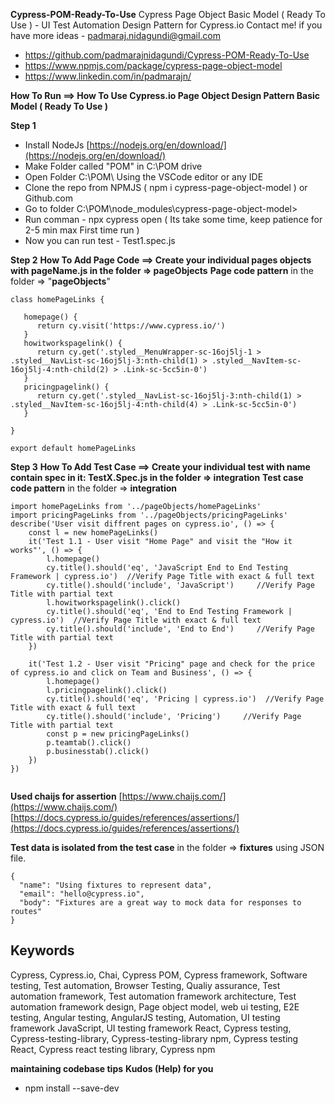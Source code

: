 
**Cypress-POM-Ready-To-Use** 
Cypress Page Object Basic Model ( Ready To Use ) - UI Test Automation Design Pattern for Cypress.io 
Contact me! if you have more ideas -  [padmaraj.nidagundi@gmail.com](mailto:padmaraj.nidagundi@gmail.com)  

 - https://github.com/padmarajnidagundi/Cypress-POM-Ready-To-Use
 - https://www.npmjs.com/package/cypress-page-object-model
 - https://www.linkedin.com/in/padmarajn/

**How To Run ==> How To Use Cypress.io Page Object Design Pattern Basic Model ( Ready To Use )**

**Step 1** 

 - Install NodeJs 
   [https://nodejs.org/en/download/](https://nodejs.org/en/download/)  
 - Make Folder called "POM" in C:\POM drive 
 - Open Folder C:\POM\  Using the VSCode editor or any IDE
 - Clone the repo from NPMJS ( npm i cypress-page-object-model  ) or Github.com
 - Go to folder C:\POM\node_modules\cypress-page-object-model>
 - Run comman - npx cypress open ( Its take some time, keep patience for 2-5 min max First time run )
 - Now you can run test - Test1.spec.js

**Step 2** 
**How To Add Page Code ==> Create your individual pages objects with pageName.js in the folder => pageObjects**
**Page code pattern** in the folder => "**pageObjects**"
```
class homePageLinks {

   homepage() {
      return cy.visit('https://www.cypress.io/')
   }
   howitworkspagelink() {
      return cy.get('.styled__MenuWrapper-sc-16oj5lj-1 > .styled__NavList-sc-16oj5lj-3:nth-child(1) > .styled__NavItem-sc-16oj5lj-4:nth-child(2) > .Link-sc-5cc5in-0')
   }
   pricingpagelink() {
      return cy.get('.styled__NavList-sc-16oj5lj-3:nth-child(1) > .styled__NavItem-sc-16oj5lj-4:nth-child(4) > .Link-sc-5cc5in-0')
   }

}

export default homePageLinks

```

**Step 3** 
**How To Add Test Case ==> Create your individual test with name contain spec in it:  TestX.Spec.js in the folder =>  integration**
**Test case code pattern** in the folder =>  **integration**
```
import homePageLinks from '../pageObjects/homePageLinks'
import pricingPageLinks from '../pageObjects/pricingPageLinks'
describe('User visit diffrent pages on cypress.io', () => {
    const l = new homePageLinks()
    it('Test 1.1 - User visit "Home Page" and visit the "How it works"', () => {
        l.homepage()
        cy.title().should('eq', 'JavaScript End to End Testing Framework | cypress.io')  //Verify Page Title with exact & full text
        cy.title().should('include', 'JavaScript')     //Verify Page Title with partial text
        l.howitworkspagelink().click()
        cy.title().should('eq', 'End to End Testing Framework | cypress.io')  //Verify Page Title with exact & full text
        cy.title().should('include', 'End to End')     //Verify Page Title with partial text
    })

    it('Test 1.2 - User visit "Pricing" page and check for the price of cypress.io and click on Team and Business', () => {
        l.homepage()
        l.pricingpagelink().click()
        cy.title().should('eq', 'Pricing | cypress.io')  //Verify Page Title with exact & full text
        cy.title().should('include', 'Pricing')     //Verify Page Title with partial text
        const p = new pricingPageLinks()
        p.teamtab().click()
        p.businesstab().click()
    })
})


```
 **Used chaijs for assertion**
 [https://www.chaijs.com/](https://www.chaijs.com/)
 [https://docs.cypress.io/guides/references/assertions/](https://docs.cypress.io/guides/references/assertions/)
 
 **Test data is isolated from the test case** in the folder  => **fixtures** using JSON file.

``` 
{
  "name": "Using fixtures to represent data",
  "email": "hello@cypress.io",
  "body": "Fixtures are a great way to mock data for responses to routes"
}
```

 
## Keywords
Cypress, Cypress.io, Chai, Cypress POM, Cypress framework, Software testing, Test automation, Browser Testing, Qualiy assurance, Test automation framework, Test automation framework architecture, Test automation framework design, Page object model, web ui testing, E2E testing, Angular testing, AngularJS testing, Automation, UI testing framework JavaScript, UI testing framework React, Cypress testing, Cypress-testing-library, Cypress-testing-library npm, Cypress testing React, Cypress react testing library, Cypress npm

**maintaining codebase tips** **Kudos (Help) for you**
-  npm install --save-dev
